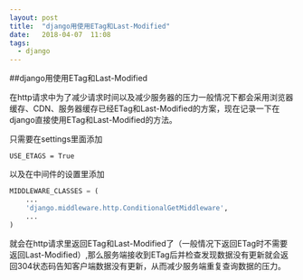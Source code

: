 ```yaml
---
layout: post
title:  "django用使用ETag和Last-Modified"
date:	2018-04-07  11:08
tags:
  - django
---
```


##django用使用ETag和Last-Modified

在http请求中为了减少请求时间以及减少服务器的压力一般情况下都会采用浏览器缓存、CDN、服务器缓存已经ETag和Last-Modified的方案，现在记录一下在django直接使用ETag和Last-Modified的方法。

只需要在settings里面添加

    USE_ETAGS = True

以及在中间件的设置里添加
```python
MIDDLEWARE_CLASSES = (
    ...
    'django.middleware.http.ConditionalGetMiddleware',
    ...
)
```

就会在http请求里返回ETag和Last-Modified了（一般情况下返回ETag时不需要返回Last-Modified）,那么服务端接收到ETag后并检查发现数据没有更新就会返回304状态码告知客户端数据没有更新，从而减少服务端重复查询数据的压力。
